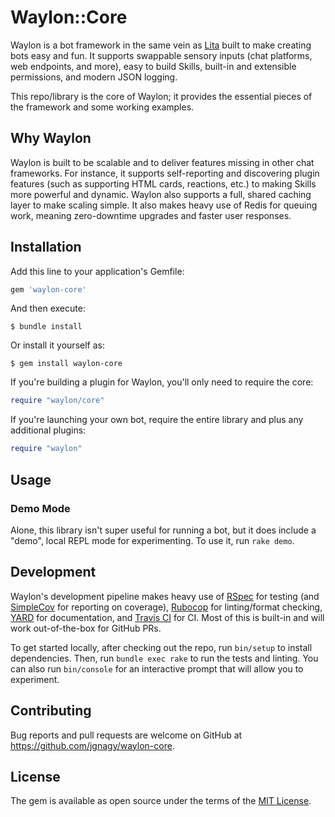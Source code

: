 # Waylon::Core

Waylon is a bot framework in the same vein as [Lita](https://www.lita.io/) built to make creating bots easy and fun. It supports swappable sensory inputs (chat platforms, web endpoints, and more), easy to build Skills, built-in and extensible permissions, and modern JSON logging.

This repo/library is the core of Waylon; it provides the essential pieces of the framework and some working examples.

## Why Waylon

Waylon is built to be scalable and to deliver features missing in other chat frameworks. For instance, it supports self-reporting and discovering plugin features (such as supporting HTML cards, reactions, etc.) to making Skills more powerful and dynamic. Waylon also supports a full, shared caching layer to make scaling simple. It also makes heavy use of Redis for queuing work, meaning zero-downtime upgrades and faster user responses.

## Installation

Add this line to your application's Gemfile:

```ruby
gem 'waylon-core'
```

And then execute:

    $ bundle install

Or install it yourself as:

    $ gem install waylon-core

If you're building a plugin for Waylon, you'll only need to require the core:

```ruby
require "waylon/core"
```

If you're launching your own bot, require the entire library and plus any additional plugins:

```ruby
require "waylon"
```

## Usage

### Demo Mode

Alone, this library isn't super useful for running a bot, but it does include a "demo", local REPL mode for experimenting. To use it, run `rake demo`.

## Development

Waylon's development pipeline makes heavy use of [RSpec](https://rspec.info/) for testing (and [SimpleCov](https://github.com/simplecov-ruby/simplecov) for reporting on coverage), [Rubocop](https://rubocop.org/) for linting/format checking, [YARD](https://yardoc.org/) for documentation, and [Travis CI](https://www.travis-ci.com/) for CI. Most of this is built-in and will work out-of-the-box for GitHub PRs.

To get started locally, after checking out the repo, run `bin/setup` to install dependencies. Then, run `bundle exec rake` to run the tests and linting. You can also run `bin/console` for an interactive prompt that will allow you to experiment.

## Contributing

Bug reports and pull requests are welcome on GitHub at https://github.com/jgnagy/waylon-core.

## License

The gem is available as open source under the terms of the [MIT License](https://opensource.org/licenses/MIT).
